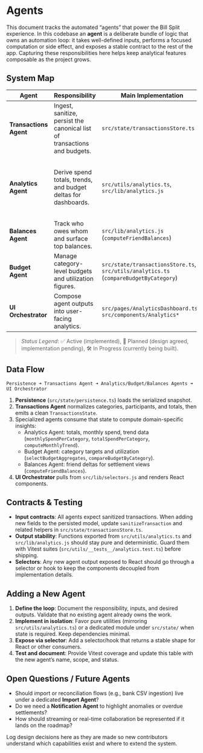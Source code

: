 # Agents

This document tracks the automated “agents” that power the Bill Split experience.
In this codebase an **agent** is a deliberate bundle of logic that owns an
automation loop: it takes well-defined inputs, performs a focused computation or
side effect, and exposes a stable contract to the rest of the app. Capturing
these responsibilities here helps keep analytical features composable as the
project grows.

## System Map

| Agent | Responsibility | Main Implementation | Inputs | Outputs | Status |
| --- | --- | --- | --- | --- | --- |
| **Transactions Agent** | Ingest, sanitize, persist the canonical list of transactions and budgets. | `src/state/transactionsStore.ts` | Raw persisted payloads, UI mutations | In-memory store + persistence layer events | ✅ Active |
| **Analytics Agent** | Derive spend totals, trends, and budget deltas for dashboards. | `src/utils/analytics.ts`, `src/lib/analytics.js` | Sanitized transactions, budgets | Aggregated metrics (category totals, monthly buckets, budget comparisons) | ✅ Active |
| **Balances Agent** | Track who owes whom and surface top balances. | `src/lib/analytics.js` (`computeFriendBalances`) | Transaction effects | Sorted friend balance list | ✅ Active |
| **Budget Agent** | Manage category-level budgets and utilization figures. | `src/state/transactionsStore.ts`, `src/utils/analytics.ts` (`compareBudgetByCategory`) | Budget settings, spend totals | Budget aggregates, remaining allowances | ✅ Active |
| **UI Orchestrator** | Compose agent outputs into user-facing analytics. | `src/pages/AnalyticsDashboard.tsx`, `src/components/Analytics*` | Agent outputs via selectors/hooks | Dashboard cards, charts, lists | ✅ Active |

> _Status Legend_: ✅ Active (implemented), 🧭 Planned (design agreed, implementation pending), 🛠️ In Progress (currently being built).

## Data Flow

```
Persistence ➜ Transactions Agent ➜ Analytics/Budget/Balances Agents ➜ UI Orchestrator
```

1. **Persistence** (`src/state/persistence.ts`) loads the serialized snapshot.
2. **Transactions Agent** normalizes categories, participants, and totals, then
   emits a clean `TransactionsState`.
3. Specialized agents consume that state to compute domain-specific insights:
   - Analytics Agent: totals, monthly spend, trend data (`monthlySpendPerCategory`, `totalSpendPerCategory`, `computeMonthlyTrend`).
   - Budget Agent: category targets and utilization (`selectBudgetAggregates`, `compareBudgetByCategory`).
   - Balances Agent: friend deltas for settlement views (`computeFriendBalances`).
4. **UI Orchestrator** pulls from `src/lib/selectors.js` and renders React components.

## Contracts & Testing

- **Input contracts**: All agents expect sanitized transactions. When adding new
  fields to the persisted model, update `sanitizeTransaction` and related helpers
  in `src/state/transactionsStore.ts`.
- **Output stability**: Functions exported from `src/utils/analytics.ts` and
  `src/lib/analytics.js` should stay pure and deterministic. Guard them with
  Vitest suites (`src/utils/__tests__/analytics.test.ts`) before shipping.
- **Selectors**: Any new agent output exposed to React should go through a
  selector or hook to keep the components decoupled from implementation details.

## Adding a New Agent

1. **Define the loop**: Document the responsibility, inputs, and desired
   outputs. Validate that no existing agent already owns the work.
2. **Implement in isolation**: Favor pure utilities (mirroring
   `src/utils/analytics.ts`) or a dedicated module under `src/state/` when state
   is required. Keep dependencies minimal.
3. **Expose via selector**: Add a selector/hook that returns a stable shape for
   React or other consumers.
4. **Test and document**: Provide Vitest coverage and update this table with the
   new agent’s name, scope, and status.

## Open Questions / Future Agents

- Should import or reconciliation flows (e.g., bank CSV ingestion) live under a
  dedicated **Import Agent**?
- Do we need a **Notification Agent** to highlight anomalies or overdue
  settlements?
- How should streaming or real-time collaboration be represented if it lands on
  the roadmap?

Log design decisions here as they are made so new contributors understand which
capabilities exist and where to extend the system.

